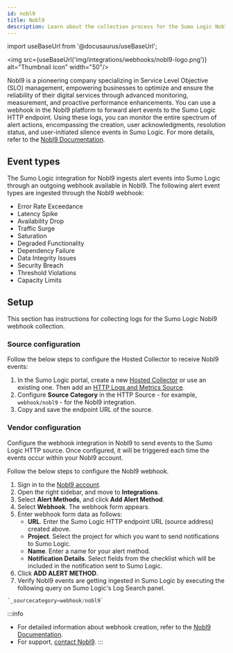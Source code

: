 ```yaml
---
id: nobl9
title: Nobl9
description: Learn about the collection process for the Sumo Logic Nobl9 integration.
---
```

import useBaseUrl from '@docusaurus/useBaseUrl';

<img src={useBaseUrl('img/integrations/webhooks/nobl9-logo.png')} alt="Thumbnail icon" width="50"/>

Nobl9 is a pioneering company specializing in Service Level Objective (SLO) management, empowering businesses to optimize and ensure the reliability of their digital services through advanced monitoring, measurement, and proactive performance enhancements. You can use a webhook in the Nobl9 platform to forward alert events to the Sumo Logic HTTP endpoint. Using these logs, you can monitor the entire spectrum of alert actions, encompassing the creation, user acknowledgments, resolution status, and user-initiated silence events in Sumo Logic. For more details, refer to the [Nobl9 Documentation](https://docs.nobl9.com/).

## Event types

The Sumo Logic integration for Nobl9 ingests alert events into Sumo Logic through an outgoing webhook available in Nobl9. The following alert event types are ingested through the Nobl9 webhook:
- Error Rate Exceedance
- Latency Spike
- Availability Drop
- Traffic Surge
- Saturation
- Degraded Functionality
- Dependency Failure
- Data Integrity Issues
- Security Breach
- Threshold Violations
- Capacity Limits

## Setup

This section has instructions for collecting logs for the Sumo Logic Nobl9 webhook collection.

### Source configuration

Follow the below steps to configure the Hosted Collector to receive Nobl9 events:

1. In the Sumo Logic portal, create a new [Hosted Collector](/docs/send-data/hosted-collectors/configure-hosted-collector/) or use an existing one. Then add an [HTTP Logs and Metrics Source](/docs/send-data/hosted-collectors/http-source/logs-metrics/#configure-an-httplogs-and-metrics-source).
2. Configure **Source Category** in the HTTP Source - for example, `webhook/nobl9` - for the Nobl9 integration.
3. Copy and save the endpoint URL of the source.

### Vendor configuration

Configure the webhook integration in Nobl9 to send events to the Sumo Logic HTTP source. Once configured, it will be triggered each time the events occur within your Nobl9 account.

Follow the below steps to configure the Nobl9 webhook.

1. Sign in to the [Nobl9 account](https://accounts.nobl9.com/).
2. Open the right sidebar, and move to **Integrations**.
3. Select **Alert Methods**, and click **Add Alert Method**.
4. Select **Webhook**. The webhook form appears.
5. Enter webhook form data as follows:
    - **URL**. Enter the Sumo Logic HTTP endpoint URL (source address) created above.
    - **Project**. Select the project for which you want to send notifications to Sumo Logic.
    - **Name**. Enter a name for your alert method.
    - **Notification Details**. Select fields from the checklist which will be included in the notification sent to Sumo Logic.
6. Click **ADD ALERT METHOD**.
7. Verify Nobl9 events are getting ingested in Sumo Logic by executing the following query on Sumo Logic's Log Search panel.
```sql
`_sourcecategory=webhook/nobl9`
```

:::info
- For detailed information about webhook creation, refer to the [Nobl9 Documentation](https://docs.nobl9.com/Alerting/Alert_methods/webhook).
- For support, [contact Nobl9](https://www.nobl9.com/contact/support).
:::
